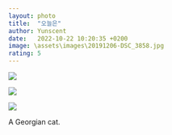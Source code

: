 ```yaml
---
layout: photo
title:  "오늘은"
author: Yunscent
date:   2022-10-22 10:20:35 +0200
image: \assets\images\20191206-DSC_3858.jpg
rating: 5
---
```








![](./../../assets/images/20191206-DSC_3858.jpg)





![](./../../assets/images/20191206-DSC_3913.jpg)



![](./../../assets/images/20191206-DSC_3910.jpg)







A Georgian cat.
